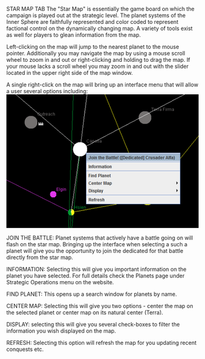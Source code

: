 STAR MAP TAB
The "Star Map" is essentially the game board on which the campaign is played out at the strategic level. The planet systems of the Inner Sphere are faithfully represented and color coded to represent factional control on the dynamically changing map. A variety of tools exist as well for players to glean information from the map.

Left-clicking on the map will jump to the nearest planet to the mouse pointer. Additionally you may navigate the map by using a mouse scroll wheel to zoom in and out or right-clicking and holding to drag the map. If your mouse lacks a scroll wheel you may zoom in and out with the slider located in the upper right side of the map window.

A single right-click on the map will bring up an interface menu that will allow a user several options including: ![starmap](../_img/0de932f4eb97a85ab2c31ac0b68c9605.png)

JOIN THE BATTLE: Planet systems that actively have a battle going on will flash on the star map. Bringing up the interface when selecting a such a planet will give you the opportunity to join the dedicated for that battle directly from the star map.

INFORMATION: Selecting this will give you important information on the planet you have selected. For full details check the Planets page under Strategic Operations menu on the website. 

FIND PLANET: This opens up a search window for planets by name.

CENTER MAP: Selecting this will give you two options - center the map on the selected planet or center map on its natural center (Terra).

DISPLAY: selecting this will give you several check-boxes to filter the information you wish displayed on the map.

REFRESH: Selecting this option will refresh the map for you updating recent conquests etc.
